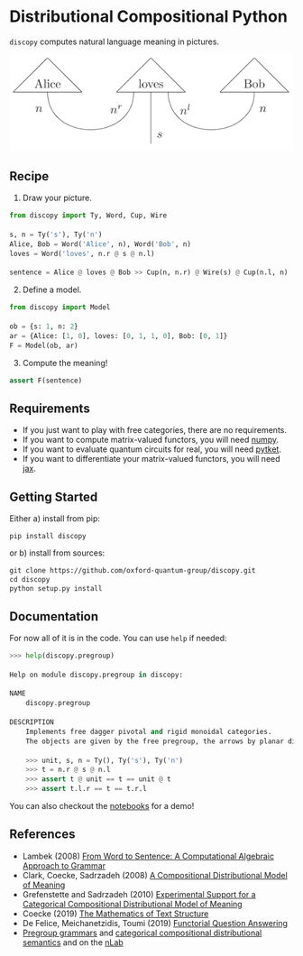 # Distributional Compositional Python

`discopy` computes natural language meaning in pictures.

!["Alice loves Bob" in picture](notebooks/alice-loves-bob.png)

## Recipe

1) Draw your picture.

```python
from discopy import Ty, Word, Cup, Wire

s, n = Ty('s'), Ty('n')
Alice, Bob = Word('Alice', n), Word('Bob', n)
loves = Word('loves', n.r @ s @ n.l)

sentence = Alice @ loves @ Bob >> Cup(n, n.r) @ Wire(s) @ Cup(n.l, n)
```

2) Define a model.

```python
from discopy import Model

ob = {s: 1, n: 2}
ar = {Alice: [1, 0], loves: [0, 1, 1, 0], Bob: [0, 1]}
F = Model(ob, ar)
```

3) Compute the meaning!

```python
assert F(sentence)
```

## Requirements

* If you just want to play with free categories, there are no requirements.
* If you want to compute matrix-valued functors, you will need [numpy](https://numpy.org/).
* If you want to evaluate quantum circuits for real, you will need [pytket](https://github.com/CQCL/pytket).
* If you want to differentiate your matrix-valued functors, you will need [jax](https://github.com/google/jax).

## Getting Started

Either a) install from pip:

```shell
pip install discopy
```

or b) install from sources:

```
git clone https://github.com/oxford-quantum-group/discopy.git
cd discopy
python setup.py install
```

## Documentation

For now all of it is in the code. You can use `help` if needed:

```python
>>> help(discopy.pregroup)

Help on module discopy.pregroup in discopy:

NAME
    discopy.pregroup

DESCRIPTION
    Implements free dagger pivotal and rigid monoidal categories.
    The objects are given by the free pregroup, the arrows by planar diagrams.

    >>> unit, s, n = Ty(), Ty('s'), Ty('n')
    >>> t = n.r @ s @ n.l
    >>> assert t @ unit == t == unit @ t
    >>> assert t.l.r == t == t.r.l
```

You can also checkout the [notebooks](notebooks/) for a demo!

## References

* Lambek (2008) [From Word to Sentence: A Computational Algebraic Approach to Grammar](http://www.math.mcgill.ca/barr/lambek/pdffiles/2008lambek.pdf)
* Clark, Coecke, Sadrzadeh (2008) [A Compositional Distributional Model of Meaning](http://citeseerx.ist.psu.edu/viewdoc/download?doi=10.1.1.363.8703&rep=rep1&type=pdf)
* Grefenstette and Sadrzadeh (2010) [Experimental Support for a Categorical Compositional Distributional Model of Meaning](https://arxiv.org/abs/1106.4058)
* Coecke (2019) [The Mathematics of Text Structure](https://arxiv.org/abs/1904.03478)
* De Felice, Meichanetzidis, Toumi (2019) [Functorial Question Answering](https://arxiv.org/abs/1905.07408)
* [Pregroup grammars](https://ncatlab.org/nlab/show/pregroup+grammar) and [categorical compositional distributional semantics](https://ncatlab.org/nlab/show/categorical+compositional+distributional+semantics) and on the [nLab](https://ncatlab.org/)
